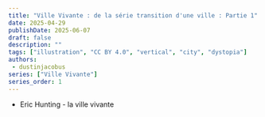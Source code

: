 ```yaml
---
title: "Ville Vivante : de la série transition d'une ville : Partie 1"
date: 2025-04-29
publishDate: 2025-06-07
draft: false
description: ""
tags: ["illustration", "CC BY 4.0", "vertical", "city", "dystopia"]
authors:
 - dustinjacobus
series: ["Ville Vivante"]
series_order: 1
---
```


- Eric Hunting - la ville vivante

